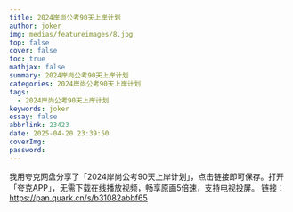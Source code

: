 ```yaml
---
title: 2024岸尚公考90天上岸计划
author: joker
img: medias/featureimages/8.jpg
top: false
cover: false
toc: true
mathjax: false
summary: 2024岸尚公考90天上岸计划
categories: 2024岸尚公考90天上岸计划
tags:
  - 2024岸尚公考90天上岸计划
keywords: joker
essay: false
abbrlink: 23423
date: 2025-04-20 23:39:50
coverImg:
password:
---
```


我用夸克网盘分享了「2024岸尚公考90天上岸计划」，点击链接即可保存。打开「夸克APP」，无需下载在线播放视频，畅享原画5倍速，支持电视投屏。
链接：https://pan.quark.cn/s/b31082abbf65
